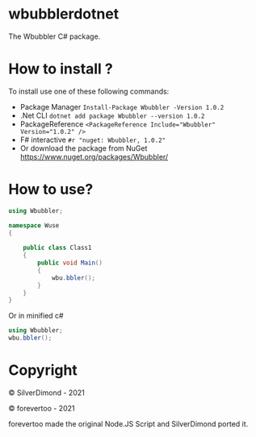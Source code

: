 # wbubblerdotnet
The Wbubbler C# package.

# How to install ?
To install use one of these following commands: 
 - Package Manager
   `Install-Package Wbubbler -Version 1.0.2`
 - .Net CLI
    `dotnet add package Wbubbler --version 1.0.2`  
 - PackageReference
   `<PackageReference Include="Wbubbler" Version="1.0.2" />`  
 - F# interactive
   `#r "nuget: Wbubbler, 1.0.2"`  
 - Or download the package from NuGet
   https://www.nuget.org/packages/Wbubbler/  
# How to use?
```csharp
using Wbubbler;

namespace Wuse
{
   
    public class Class1
    {
        public void Main()
        {
            wbu.bbler();
        }
    }
}
```
Or in minified c#
```csharp
using Wbubbler;
wbu.bbler();
```
# Copyright
© SilverDimond - 2021

© forevertoo - 2021

forevertoo made the original Node.JS Script and SilverDimond ported it.

